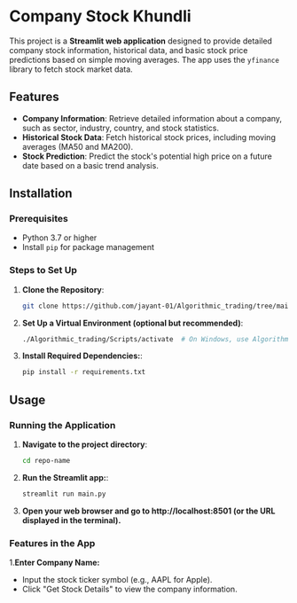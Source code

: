 # Company Stock Khundli

This project is a **Streamlit web application** designed to provide detailed company stock information, historical data, and basic stock price predictions based on simple moving averages. The app uses the `yfinance` library to fetch stock market data.

## Features

- **Company Information**: Retrieve detailed information about a company, such as sector, industry, country, and stock statistics.
- **Historical Stock Data**: Fetch historical stock prices, including moving averages (MA50 and MA200).
- **Stock Prediction**: Predict the stock's potential high price on a future date based on a basic trend analysis.

## Installation

### Prerequisites

- Python 3.7 or higher
- Install `pip` for package management

### Steps to Set Up

1. **Clone the Repository**:
   ```bash
   git clone https://github.com/jayant-01/Algorithmic_trading/tree/main

2. **Set Up a Virtual Environment (optional but recommended)**:
   ```bash
   ./Algorithmic_trading/Scripts/activate  # On Windows, use Algorithmic_trading\Scripts\activate

3. **Install Required Dependencies:**:
   ```bash
   pip install -r requirements.txt

## Usage

### Running the Application

1. **Navigate to the project directory**:
    ```bash
    cd repo-name


2. **Run the Streamlit app:**:
    ```bash
    streamlit run main.py

3. **Open your web browser and go to http://localhost:8501 (or the URL displayed in the terminal).**

### Features in the App
1.**Enter Company Name:**
  - Input the stock ticker symbol (e.g., AAPL for Apple).
  - Click "Get Stock Details" to view the company information.






